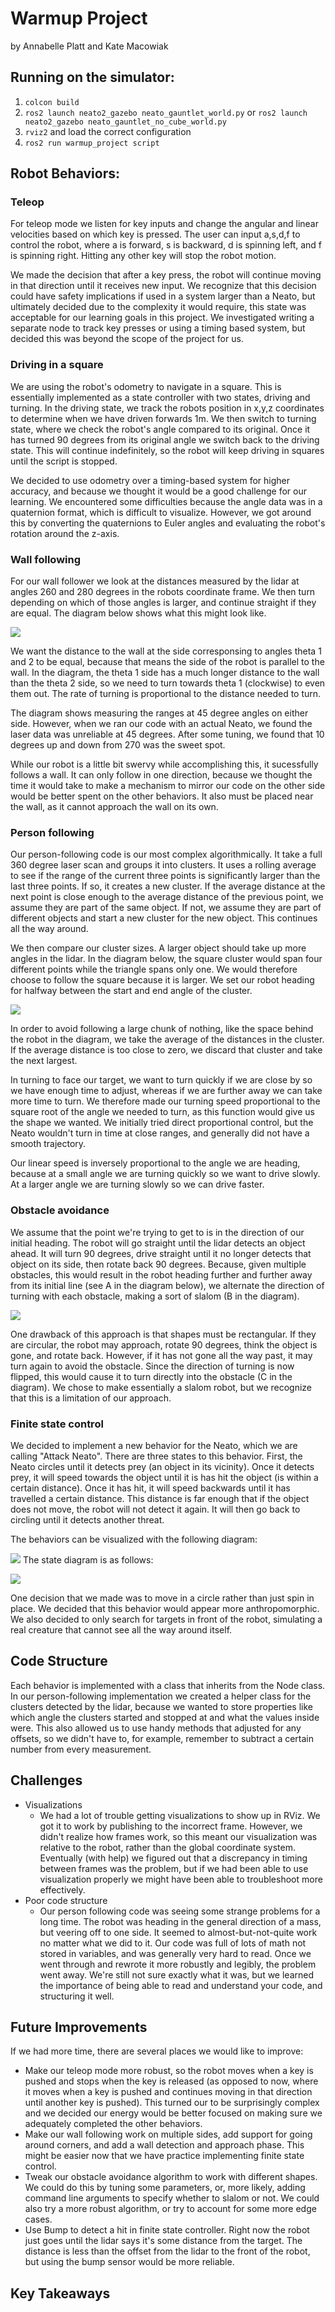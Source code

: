 # Warmup Project
by Annabelle Platt and Kate Macowiak

## Running on the simulator: 
1. `colcon build` 
2. `ros2 launch neato2_gazebo neato_gauntlet_world.py` or `ros2 launch neato2_gazebo neato_gauntlet_no_cube_world.py`
3. `rviz2` and load the correct configuration
4. `ros2 run warmup_project script` 

## Robot Behaviors: 

### Teleop
For teleop mode we listen for key inputs and change the angular and linear velocities based on which key is pressed. The user can input a,s,d,f to control the robot, where a is forward, s is backward, d is spinning left, and f is spinning right. Hitting any other key will stop the robot motion. 

We made the decision that after a key press, the robot will continue moving in that direction until it receives new input. We recognize that this decision could have safety implications if used in a system larger than a Neato, but ultimately decided due to the complexity it would require, this state was acceptable for our learning goals in this project. We investigated writing a separate node to track key presses or using a timing based system, but decided this was beyond the scope of the project for us. 

### Driving in a square
We are using the robot's odometry to navigate in a square. This is essentially implemented as a state controller with two states, driving and turning. In the driving state, we track the robots position in x,y,z coordinates to determine when we have driven forwards 1m. We then switch to turning state, where we check the robot's angle compared to its original. Once it has turned 90 degrees from its original angle we switch back to the driving state. This will continue indefinitely, so the robot will keep driving in squares until the script is stopped. 

We decided to use odometry over a timing-based system for higher accuracy, and because we thought it would be a good challenge for our learning. We encountered some difficulties because the angle data was in a quaternion format, which is difficult to visualize. However, we got around this by converting the quaternions to Euler angles and evaluating the robot's rotation around the z-axis. 

### Wall following
For our wall follower we look at the distances measured by the lidar at angles 260 and 280 degrees in the robots coordinate frame. We then turn depending on which of those angles is larger, and continue straight if they are equal. The diagram below shows what this might look like.

![](images/wall_following_diagram.png)

We want the distance to the wall at the side corresponsing to angles theta 1 and 2 to be equal, because that means the side of the robot is parallel to the wall. In the diagram, the theta 1 side has a much longer distance to the wall than the theta 2 side, so we need to turn towards theta 1 (clockwise) to even them out. The rate of turning is proportional to the distance needed to turn. 

The diagram shows measuring the ranges at 45 degree angles on either side. However, when we ran our code with an actual Neato, we found the laser data was unreliable at 45 degrees. After some tuning, we found that 10 degrees up and down from 270 was the sweet spot. 

While our robot is a little bit swervy while accomplishing this, it sucessfully follows a wall. It can only follow in one direction, because we thought the time it would take to make a mechanism to mirror our code on the other side would be better spent on the other behaviors. It also must be placed near the wall, as it cannot approach the wall on its own. 

### Person following
Our person-following code is our most complex algorithmically. It take a full 360 degree laser scan and groups it into clusters. It uses a rolling average to see if the range of the current three points is significantly larger than the last three points. If so, it creates a new cluster. If the average distance at the next point is close enough to the average distance of the previous point, we assume they are part of the same object. If not, we assume they are part of different objects and start a new cluster for the new object. This continues all the way around. 

We then compare our cluster sizes. A larger object should take up more angles in the lidar. In the diagram below, the square cluster would span four different points while the triangle spans only one. We would therefore choose to follow the square because it is larger. We set our robot heading for halfway between the start and end angle of the cluster. 

![](images/clustering_diagram.png)

In order to avoid following a large chunk of nothing, like the space behind the robot in the diagram, we take the average of the distances in the cluster. If the average distance is too close to zero, we discard that cluster and take the next largest. 

In turning to face our target, we want to turn quickly if we are close by so we have enough time to adjust, whereas if we are further away we can take more time to turn. We therefore made our turning speed proportional to the square root of the angle we needed to turn, as this function would give us the shape we wanted. We initially tried direct proportional control, but the Neato wouldn't turn in time at close ranges, and generally did not have a smooth trajectory.

Our linear speed is inversely proportional to the angle we are heading, because at a small angle we are turning quickly so we want to drive slowly. At a larger angle we are turning slowly so we can drive faster.

### Obstacle avoidance
We assume that the point we're trying to get to is in the direction of our initial heading. The robot will go straight until the lidar detects an object ahead. It will turn 90 degrees, drive straight until it no longer detects that object on its side, then rotate back 90 degrees. Because, given multiple obstacles, this would result in the robot heading further and further away from its initial line (see A in the diagram below), we alternate the direction of turning with each obstacle, making a sort of slalom (B in the diagram). 

![](images/trajectories.png)

One drawback of this approach is that shapes must be rectangular. If they are circular, the robot may approach, rotate 90 degrees, think the object is gone, and rotate back. However, if it has not gone all the way past, it may turn again to avoid the obstacle. Since the direction of turning is now flipped, this would cause it to turn directly into the obstacle (C in the diagram). We chose to make essentially a slalom robot, but we recognize that this is a limitation of our approach. 

### Finite state control
We decided to implement a new behavior for the Neato, which we are calling "Attack Neato". There are three states to this behavior. First, the Neato circles until it detects prey (an object in its vicinity). Once it detects prey, it will speed towards the object until it is has hit the object (is within a certain distance). Once it has hit, it will speed backwards until it has travelled a certain distance. This distance is far enough that if the object does not move, the robot will not detect it again. It will then go back to circling until it detects another threat. 

The behaviors can be visualized with the following diagram: 

![](eyes.png)
The state diagram is as follows: 

![](images/state_diagram.png)

One decision that we made was to move in a circle rather than just spin in place. We decided that this behavior would appear more anthropomorphic. We also decided to only search for targets in front of the robot, simulating a real creature that cannot see all the way around itself.  

## Code Structure
Each behavior is implemented with a class that inherits from the Node class. In our person-following implementation we created a helper class for the clusters detected by the lidar, because we wanted to store properties like which angle the clusters started and stopped at and what the values inside were. This also allowed us to use handy methods that adjusted for any offsets, so we didn't have to, for example, remember to subtract a certain number from every measurement. 

## Challenges
* Visualizations
    * We had a lot of trouble getting visualizations to show up in RViz. We got it to work by publishing to the incorrect frame. However, we didn't realize how frames work, so this meant our visualization was relative to the robot, rather than the global coordinate system. Eventually (with help) we figured out that a discrepancy in timing between frames was the problem, but if we had been able to use visualization properly we might have been able to troubleshoot more effectively.
* Poor code structure
    * Our person following code was seeing some strange problems for a long time. The robot was heading in the general direction of a mass, but veering off to one side. It seemed to almost-but-not-quite work no matter what we did to it. Our code was full of lots of math not stored in variables, and was generally very hard to read. Once we went through and rewrote it more robustly and legibly, the problem went away. We're still not sure exactly what it was, but we learned the importance of being able to read and understand your code, and structuring it well. 
## Future Improvements 
If we had more time, there are several places we would like to improve:
* Make our teleop mode more robust, so the robot moves when a key is pushed and stops when the key is released (as opposed to now, where it moves when a key is pushed and continues moving in that direction until another key is pushed). This turned our to be surprisingly complex and we decided our energy would be better focused on making sure we adequately completed the other behaviors. 
* Make our wall following work on multiple sides, add support for going around corners, and add a wall detection and approach phase. This might be easier now that we have practice implementing finite state control. 
* Tweak our obstacle avoidance algorithm to work with different shapes. We could do this by tuning some parameters, or, more likely, adding command line arguments to specify whether to slalom or not. We could also try a more robust algorithm, or try to account for some more edge cases.
* Use Bump to detect a hit in finite state controller. Right now the robot just goes until the lidar says it's some distance from the target. The distance is less than the offset from the lidar to the front of the robot, but using the bump sensor would be more reliable. 
## Key Takeaways 
